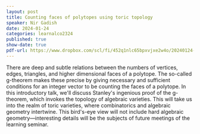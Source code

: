 ```yaml
---
layout: post
title: Counting faces of polytopes using toric topology
speaker: Nir Gadish 
date: 2024-01-24
categories: learnalco2324
published: true
show-date: true
pdf-url: https://www.dropbox.com/scl/fi/452q1nlc65bpxvjxe2w4o/20240124-Nir-Gadish_-counting-faces-of-polytopes-using-toric-topology.pdf?rlkey=udg337cfdmsehae8ohp2dx9r2&dl=0
---
```

There are deep and subtle relations between the numbers of vertices, edges, triangles, and higher dimensional faces of a polytope. The so-called g-theorem makes these precise by giving necessary and sufficient conditions for an integer vector to be counting the faces of a polytope. In this introductory talk, we'll discuss Stanley's ingenious proof of the g-theorem, which invokes the topology of algebraic varieties. This will take us into the realm of toric varieties, where combinatorics and algebraic geometry intertwine. This bird's-eye view will not include hard algebraic geometry&#8212;interesting details will be the subjects of future meetings of the learning seminar.
